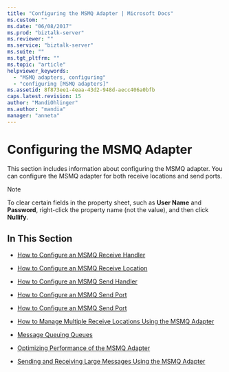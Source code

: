 ```yaml
---
title: "Configuring the MSMQ Adapter | Microsoft Docs"
ms.custom: ""
ms.date: "06/08/2017"
ms.prod: "biztalk-server"
ms.reviewer: ""
ms.service: "biztalk-server"
ms.suite: ""
ms.tgt_pltfrm: ""
ms.topic: "article"
helpviewer_keywords: 
  - "MSMQ adapters, configuring"
  - "configuring [MSMQ adapters]"
ms.assetid: 8f873ee1-4eaa-43d2-948d-aecc406a0bfb
caps.latest.revision: 15
author: "MandiOhlinger"
ms.author: "mandia"
manager: "anneta"
---
```

# Configuring the MSMQ Adapter
This section includes information about configuring the MSMQ adapter. You can configure the MSMQ adapter for both receive locations and send ports.  
  
> [!NOTE]
>  To clear certain fields in the property sheet, such as **User Name** and **Password**, right-click the property name (not the value), and then click **Nullify**.  
  
## In This Section  
  
-   [How to Configure an MSMQ Receive Handler](../core/how-to-configure-an-msmq-receive-handler.md)  
  
-   [How to Configure an MSMQ Receive Location](../core/how-to-configure-an-msmq-receive-location.md)  
  
-   [How to Configure an MSMQ Send Handler](../core/how-to-configure-an-msmq-send-handler.md)  
  
-   [How to Configure an MSMQ Send Port](../core/how-to-configure-an-msmq-send-port.md)  
  
-   [How to Configure an MSMQ Send Port](../core/how-to-configure-an-msmq-send-port.md)  
  
-   [How to Manage Multiple Receive Locations Using the MSMQ Adapter](../core/how-to-manage-multiple-receive-locations-using-the-msmq-adapter.md)  
  
-   [Message Queuing Queues](../core/message-queuing-queues.md)  
  
-   [Optimizing Performance of the MSMQ Adapter](../core/optimizing-performance-of-the-msmq-adapter.md)  
  
-   [Sending and Receiving Large Messages Using the MSMQ Adapter](../core/sending-and-receiving-large-messages-using-the-msmq-adapter.md)